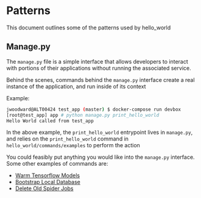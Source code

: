 # Patterns
This document outlines some of the patterns used by hello_world

## Manage.py
The `manage.py` file is a simple interface that allows developers to interact with portions of their applications without running the associated service.

Behind the scenes, commands behind the `manage.py` interface create a real instance of the application, and run inside of its context

Example:
```bash
jwoodward@ALT00424 test_app (master) $ docker-compose run devbox
[root@test_app] app # python manage.py print_hello_world
Hello World called from test_app
```

In the above example, the `print_hello_world` entrypoint lives in `manage.py`, and relies on the `print_hello_world` command in `hello_world/commands/examples` to perform the action

You could feasibly put anything you would like into the `manage.py` interface. Some other examples of commands are:

* [Warm Tensorflow Models](https://git.csnzoo.com/wayfair/honeycomb/blob/master/manage.py#L20)
* [Bootstrap Local Database](https://git.csnzoo.com/wayfair/waybot_service/blob/master/manage.py#L37)
* [Delete Old Spider Jobs](https://git.csnzoo.com/wayfair/waybot_service/blob/master/manage.py#L28)
